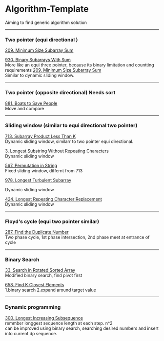 # Algorithm-Template

Aiming to find generic algorithm solution 

***
### Two pointer (equi directional )


[209. Minimum Size Subarray Sum](https://leetcode.com/problems/minimum-size-subarray-sum/)

[930. Binary Subarrays With Sum](https://leetcode.com/problems/binary-subarrays-with-sum/)  
More like an equi three pointer, because its binary limitation and countting requirements
[209. Minimum Size Subarray Sum](https://leetcode.com/problems/minimum-size-subarray-sum/)  
Similar to dynamic sliding window.

***

### Two pointer (opposite directional)  Needs sort



[881. Boats to Save People](https://leetcode.com/problems/boats-to-save-people/)  
Move and compare

***

### Sliding window (similar to equi directional two pointer)

[713. Subarray Product Less Than K](https://leetcode.com/problems/subarray-product-less-than-k/)  
Dynamic sliding window, similarr to two pointer equi directional. 

[3. Longest Substring Without Repeating Characters](https://leetcode.com/problems/longest-substring-without-repeating-characters/)  
Dynamic sliding window

[567. Permutation in String](https://leetcode.com/problems/permutation-in-string/)  
Fixed sliding window, differnt from 713


[978. Longest Turbulent Subarray](https://leetcode.com/problems/longest-turbulent-subarray/)

Dynamic sliding window

[424. Longest Repeating Character Replacement](https://leetcode.com/problems/longest-repeating-character-replacement/)  
Dynamic sliding window 

***
### Floyd's cycle (equi two pointer similar)

[287. Find the Duplicate Number](https://leetcode.com/problems/find-the-duplicate-number/)  
Two phase cycle, 1st phase intersection, 2nd phase meet at entrance of cycle


***

### Binary Search

[33. Search in Rotated Sorted Array](https://leetcode.com/problems/search-in-rotated-sorted-array/)  
Modified binary search, find pivot first

[658. Find K Closest Elements](https://leetcode.com/problems/find-k-closest-elements/)  
1.binary search 2.expand around target value


***

### Dynamic programming 

[300. Longest Increasing Subsequence](https://leetcode.com/problems/longest-increasing-subsequence/)  
remmber longgest sequence length at each step. n^2  
can be improved using binary search, searching desired numbers and insert into current dp sequence.